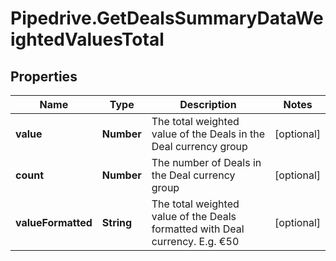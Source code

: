 # Pipedrive.GetDealsSummaryDataWeightedValuesTotal

## Properties

Name | Type | Description | Notes
------------ | ------------- | ------------- | -------------
**value** | **Number** | The total weighted value of the Deals in the Deal currency group | [optional] 
**count** | **Number** | The number of Deals in the Deal currency group | [optional] 
**valueFormatted** | **String** | The total weighted value of the Deals formatted with Deal currency. E.g. €50 | [optional] 


